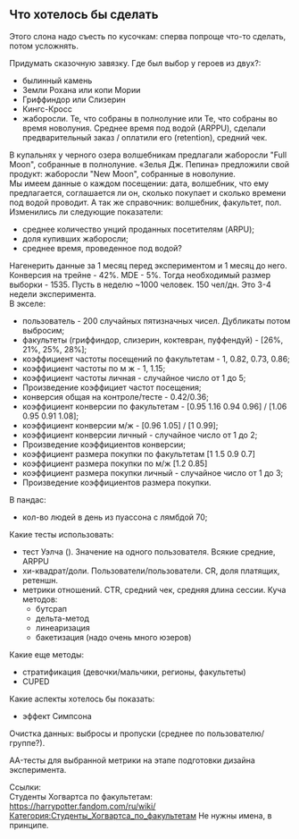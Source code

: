 ## Что хотелось бы сделать

Этого слона надо съесть по кусочкам: сперва попроще что-то сделать, потом усложнять.

Придумать сказочную завязку. Где был выбор у героев из двух?: 
- былинный камень
- Земли Рохана или копи Мории
- Гриффиндор или Слизерин
- Кингс-Кросс
- жаборосли. Те, что собраны в полнолуние или Те, что собраны во время новолуния. Среднее время под водой (ARPPU), 
сделали предварительный заказ / оплатили его (retention), средний чек.

В купальнях у черного озера волшебникам предлагали жаборосли "Full Moon", собранные в полнолуние. 
«Зелья Дж. Пепина» предложили свой продукт: жаборосли "New Moon", собранные в новолуние.  
Мы имеем данные о каждом посещении: дата, волшебник, что ему предлагается, соглашается ли он, сколько покупает 
и сколько времени под водой проводит. А так же справочник: волшебник, факультет, пол.
Изменились ли следующие показатели:
- среднее количество унций проданных посетителям (ARPU);
- доля купивших жаборосли;
- среднее время, проведенное под водой?

Нагенерить данные за 1 месяц перед экспериментом и 1 месяц до него.  
Конверсия на трейне - 42%. MDE  - 5%. Тогда необходимый размер выборки - 1535. Пусть в неделю ~1000 человек. 
150 чел/дн. Это 3-4 недели эксперимента.  
В экселе:
- пользователь - 200 случайных пятизначных чисел. Дубликаты потом выбросим;
- факультеты (гриффиндор, слизерин, коктевран, пуффендуй) - [26%, 21%, 25%, 28%];
- коэффициент частоты посещений по факультетам - 1, 0.82, 0.73, 0.86;
- коэффициент частоты по м ж - 1, 1.15;
- коэффициент частоты личная - случайное число от 1 до 5;
- Произведение коэффициет частот посещения;
- конверсия общая на контроле/тесте - 0.42/0.36;
- коэффициент конверсии по факультетам - [0.95 1.16 0.94 0.96] / [1.06 0.95 0.91 1.08];
- коэффициент конверсии м/ж - [0.96 1.05] / [1 0.99];
- коэффициент конверсии личный - случайное число от 1 до 2;
- Произведение коэффициентов конверсии;
- коэффициент размера покупки по факультетам [1 1.5 0.9 0.7]
- коэффициент размера покупки по м/ж [1.2 0.85]
- коэффициент размера покупки личный - случайное число от 1 до 3;
- Произведение коэффициентов размера покупки.

В пандас:
- кол-во людей в день из пуассона с лямбдой 70;

Какие тесты использовать: 
- тест Уэлча (). Значение на одного пользователя. Всякие средние, ARPPU
- хи-квадрат/доли. Пользователи/пользователи. CR, доля платящих, ретеншн.
- метрики отношений. CTR, средний чек, средняя длина сессии. Куча методов:
  - бутсрап
  - дельта-метод
  - линеаризация
  - бакетизация (надо очень много юзеров)

Какие еще методы:
- стратификация (девочки/мальчики, регионы, факультеты)
- CUPED

Какие аспекты хотелось бы показать:
- эффект Симпсона

Очистка данных: выбросы и пропуски (среднее по пользователю/группе?).

AA-тесты для выбранной метрики на этапе подготовки дизайна эксперимента.




Ссылки:  
Студенты Хогвартса по факультетам: https://harrypotter.fandom.com/ru/wiki/Категория:Студенты_Хогвартса_по_факультетам
Не нужны имена, в принципе.
